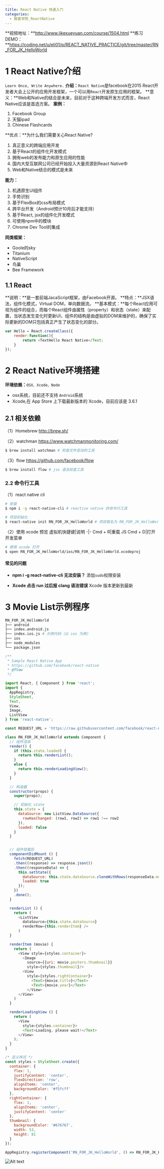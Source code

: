 ```yaml
---
title: React Native 快速入门
categories:
  - 极客学院_ReactNative
---
```


**视频地址：**http://www.jikexueyuan.com/course/1504.html
**练习 DEMO：**https://coding.net/u/eli01/p/REACT_NATIVE_PRACTICE/git/tree/master/RN_FOR_JK_HelloWorld

# 1	React Native介绍
`Learn Once, Write Anywhere.`
**介绍：**`React Native`是facebook在2015 React开发者大会上公开的应用开发框架，一个可以用`React`开发原生应用的框架。
**意义：**Web和Native的结合是未来，目前对于这种跨端开发方式而言，React Native应该是首选方案。
**案例：**
1. Facebook Group
2. 天猫ipad
3. Chinese Flashcards

**优点：**为什么我们需要关心React Native?
1. 真正意义的跨端应用开发
2. 基于React的组件化开发模式
3. 拥有web的发布能力和原生应用的性能
4. 国内大型互联网公司已经开始投入大量资源到React Native中
5. Web和Native结合的模式是未来

**能力：**
1. 机遇原生UI组件
2. 手势识别
3. 基于FlexBox的css布局模式
4. 跨平台开发（Android预计10月后才能支持）
5. 基于React, jsx的组件化开发模式
6. 可使用npm中的模块
7. Chrome Dev Tool的集成

**同类框架：**
+ Goole的sky
+ Titanium
+ NativeScript
+ 鸟巢
+ Bee Framework

## 1.1	React
**说明：**是一套前端JacaScript框架，由Facebook开源。
**特点：**JSX语法，组件化模式，Virtual DOM，单向数据流。
**基本模式：**每个React应用可视为组件的组合，而每个React组件由属性（property）和状态（state）来配置，当状态发生变化时更新UI，组件的结构是由虚拟的DOM来维护的，确保了实际更新的DOM只包括真正产生了状态变化的部分。
```js
var Hello = React.createClass({
	render:function(){
		return <TextHello React Native</Text;
	}
});
```
# 2	React Native环境搭建
**环境依赖：**`OSX、Xcode、Node`
+ osx系统，目前还不支持 `Android`系统
+ Xcode,在 App Store 上下载最新版本的 Xcode，目前应该是 3.6.1


## 2.1 相关依赖
（1）Homebrew
http://brew.sh/

（2）watchman
https://www.watchmanmonitoring.com/
```bash
$ brew install watchman # 检查文件变动的工具
```

（3）flow
https://github.com/facebook/flow
```bash
$ brew install flow # jsx 语法检查工具
```

### 2.2 命令行工具
（1）react native cli
```bash
# 安装
$ npm i -g react-native-cli # reactive native 的命令行工具

# 项目初始化
$ react-native init RN_FOR_JK_HelloWorld # 项目取名为 RN_FOR_JK_HelloWorld

```
（2）使用 xcode 预览
虚拟机快捷键|说明
-|-
Cmd + R|重载 JS
Cmd + D|打开 开发菜单


```bash
# 使用 xcode 打开
$ open RN_FOR_JK_HelloWorld/ios/RN_FOR_JK_HelloWorld.xcodeproj
```

#### 常见的问题
+  **npm i -g react-native-cli 无法安装？**
添加`sudo`权限安装

+ **Xcode 点击 run 过后报 clang 语法错误**
Xcode 版本更新到最新


# 3	Movie List示例程序
```bash
RN_FOR_JK_HelloWorld
├── android
├── index.android.js
├── index.ios.js # 示例代码（以 ios 为例）
├── ios
├── node_modules
└── package.json
```

```javascript
/**
 * Sample React Native App
 * https://github.com/facebook/react-native
 * @flow
 */

import React, { Component } from 'react';
import {
  AppRegistry,
  StyleSheet,
  Text,
  View,
  Image,
  ListView
} from 'react-native';

const REQUEST_URL = 'https://raw.githubusercontent.com/facebook/react-native/master/docs/MoviesExample.json';

class RN_FOR_JK_HelloWorld extends Component {
  // 组件渲染
  render() {
    if (this.state.loaded) {
      return this.renderList();
    }
    else {
      return this.renderLoadingView();
    }
  }

  // 构造器
  constructor(props) {
    super(props);

    // 初始化 state
    this.state = {
      dataSource: new ListView.DataSource({
        rowHasChanged: (row1, row2) => row1 !== row2
      }),
      loaded: false
    }
  }


  // 组件挂载后
  componentDidMount () {
    fetch(REQUEST_URL)
    .then((response) => response.json())
    .then((responseData) => {
      this.setState({
        dataSource: this.state.dataSource.cloneWithRows(responseData.movies),
        loaded: true
      });
    })
    .done();
  }

  renderList () {
    return (
      <ListView
        dataSource={this.state.dataSource}
        renderRow={this.renderItem} />
      )
  }

  renderItem (movie) {
    return (
      <View style={styles.container}>
        <Image
          source={{uri: movie.posters.thumbnail}}
          style={styles.thumbnail}/>
        <View
          style={styles.rightContainer}>
            <Text>{movie.title}</Text>
            <Text>{movie.year}</Text>
          </View>
      </View>
    )
  }

  renderLoadingView () {
    return (
      <View
        style={styles.container}>
        <Text>Loading, please wait!</Text>
      </View>
    );
  }
}

/* 定义样式 */
const styles = StyleSheet.create({
  container: {
    flex: 1,
    justifyContent: 'center',
    flexDirection: 'row',
    alignItems: 'center',
    backgroundColor: '#f5fcff'
  },
  rightContainer: {
    flex: 1,
    alignItems: 'center',
    justifyContent: 'center'
  },
  thumbnail: {
    backgroundColor: '#676767',
    width: 53,
    height: 81
  }
});

AppRegistry.registerComponent('RN_FOR_JK_HelloWorld', () => RN_FOR_JK_HelloWorld);

```
![Alt text](http://cdn.mengqingshen.com/img/1473688744773.png)
